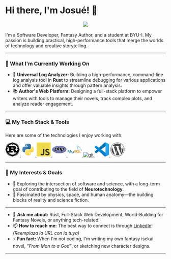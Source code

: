 # Hi there, I'm Josué! 👋

<p align="center">
  <img src="https://media.giphy.com/media/v1.Y2lkPTc5MGI3NjExd2RrcjFob256a29seXU1Z3ZocXN0dWU5d3Zibzdya2JvZGJkZnYyZSZlcD12MV9pbnRlcm5hbF9naWZfYnlfaWQmY3Q9Zw/M9gbBd9hDx80E/giphy.gif" width="200">
</p>

I'm a Software Developer, Fantasy Author, and a student at BYU-I. My passion is building practical, high-performance tools that merge the worlds of technology and creative storytelling.

---

### 🚀 What I'm Currently Working On

- 🔭 **Universal Log Analyzer:** Building a high-performance, command-line log analysis tool in **Rust** to streamline debugging for various applications and offer valuable insights through pattern analysis.
- 📚 **Author's Web Platform:** Designing a full-stack platform to empower writers with tools to manage their novels, track complex plots, and analyze reader engagement.

---

### 💻 My Tech Stack & Tools

Here are some of the technologies I enjoy working with:

<p align="left">
  <a href="https://www.rust-lang.org" target="_blank" rel="noreferrer"> <img src="https://raw.githubusercontent.com/devicons/devicon/master/icons/rust/rust-plain.svg" alt="rust" width="45" height="45"/> </a>
  <a href="https://www.python.org" target="_blank" rel="noreferrer"> <img src="https://raw.githubusercontent.com/devicons/devicon/master/icons/python/python-original.svg" alt="python" width="45" height="45"/> </a>
  <a href="https://developer.mozilla.org/en-US/docs/Web/JavaScript" target="_blank" rel="noreferrer"> <img src="https://raw.githubusercontent.com/devicons/devicon/master/icons/javascript/javascript-original.svg" alt="javascript" width="45" height="45"/> </a>
  <a href="https://www.php.net" target="_blank" rel="noreferrer"> <img src="https://raw.githubusercontent.com/devicons/devicon/master/icons/php/php-original.svg" alt="php" width="45" height="45"/> </a>
  <a href="https://www.mysql.com/" target="_blank" rel="noreferrer"> <img src="https://raw.githubusercontent.com/devicons/devicon/master/icons/mysql/mysql-original-wordmark.svg" alt="mysql" width="45" height="45"/> </a>
  <a href="https://git-scm.com/" target="_blank" rel="noreferrer"> <img src="https://www.vectorlogo.zone/logos/git-scm/git-scm-icon.svg" alt="git" width="45" height="45"/> </a>
  <a href="https://code.visualstudio.com/" target="_blank" rel="noreferrer"> <img src="https://raw.githubusercontent.com/devicons/devicon/master/icons/vscode/vscode-original.svg" alt="vscode" width="45" height="45"/> </a>
  <a href="https://wordpress.org" target="_blank" rel="noreferrer"> <img src="https://raw.githubusercontent.com/devicons/devicon/master/icons/wordpress/wordpress-plain.svg" alt="wordpress" width="45" height="45"/> </a>
</p>

---

### 🌱 My Interests & Goals

- 🧠 Exploring the intersection of software and science, with a long-term goal of contributing to the field of **Neurotechnology**.
- 🌌 Fascinated by physics, space, and human anatomy—the building blocks of reality and science fiction.

---

- 💬 **Ask me about:** Rust, Full-Stack Web Development, World-Building for Fantasy Novels, or anything tech-related!
- 📫 **How to reach me:** The best way to connect is through [LinkedIn](https://www.linkedin.com/in/your-profile-url/)! *(Reemplaza la URL con la tuya)*
- ⚡ **Fun fact:** When I'm not coding, I'm writing my own fantasy isekai novel, *"From Man to a God"*, or sketching new character designs.

---
